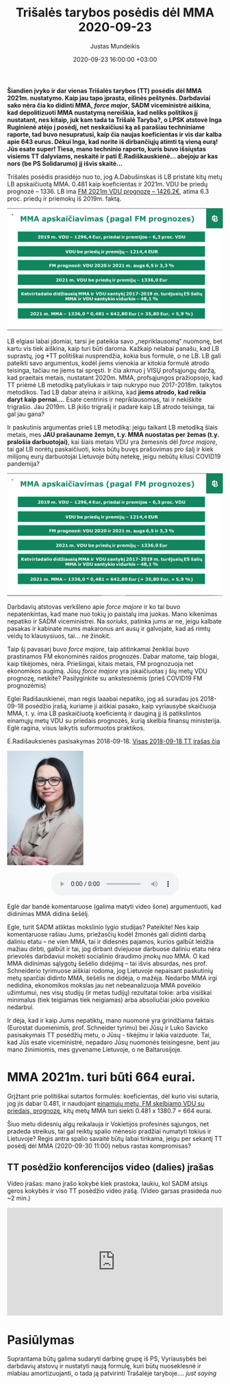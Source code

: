 ﻿---
title: Trišalės tarybos posėdis dėl MMA 2020-09-23
date: 2020-09-23 16:00:00 +03:00
author: Justas Mundeikis
layout: post
comments: true
citation: true
image:  /assets/2020/09/23/TT.png
thumbnail: /assets/2020/09/23/thumb.TT.png
categories:
  - MMA
tags:
  - MMA
  - Trišalė taryba
  - SADM
---
**Šiandien įvyko ir dar vienas Trišalės tarybos (TT) posėdis dėl MMA 2021m. nustatymo. Kaip jau tapo įprasta, eilinės peštynės. Darbdaviai sako nėra čia ko didinti MMA, *force major*, SADM viceministrė aiškina, kad depolitizuoti MMA nustatymą nereiškia, kad neliks politikos jį nustatant, nes kitaip, juk kam tada ta Trišalė Taryba?, o LPSK atstovė Inga Ruginienė atėjo į posėdį, net neskaičiusi ką aš parašiau techniniame raporte, tad buvo nesupratusi, kaip čia naujas koeficientas ir vis dar kalba apie 643 eurus. Dėkui Inga, kad norite iš dirbančiųjų atimti tą vieną eurą! Jūs esate super! Tiesa, mano techninio raporto, kuris buvo išsiųstas visiems TT dalyviams, neskaitė ir pati E.Radiškauskienė... abejoju ar kas nors (be PS Solidarumo) jį išvis skaitė...**<!--more-->

Trišalės posėdis prasidėjo nuo to, jog A.Dabušinskas iš LB pristatė kitų metų LB apskaičiuotą MMA. 0.481 kaip koeficientas ir 2021m. VDU be priedų prognozė – 1336. LB ima [FM 2021m VDU prognozę – 1426.2€](https://finmin.lrv.lt/lt/aktualus-valstybes-finansu-duomenys/ekonomines-raidos-scenarijus), atima 6.3 proc. priedų ir priemokų iš 2019m. faktą.

![](/assets/2020/09/23/LB.png)

LB elgiasi labai įdomiai, tarsi jie pateikia savo „nepriklausomą“ nuomonę, bet kartu vis tiek aiškina, kaip turi būti daroma. Kažkaip nelabai panašu, kad LB suprastų, jog *TT politiškai nusprendžia, kokia bus formulė, o ne LB. LB gali pateikti savo argumentus, kodėl jiems vienokia ar kitokia formulė atrodo teisinga, tačiau ne jiems tai spręsti. Ir čia akmuo į VISŲ profsąjungų daržą, kad praeitais metais, nustatant 2020m. MMA, profsąjungos pražiopsojo, kad TT priėmė LB metodiką patyliukais ir taip nukrypo nuo 2017-2018m. taikytos metodikos. Tad LB dabar ateina ir aiškina, kad **jiems atrodo, kad reikia daryt kaip pernai...**. Esate centrinis ir nepriklausomas, tai ir nekiškite trigrašio. Jau 2019m. LB įkišo trigrašį ir padarė kaip LB atrodo teisinga, tai gal jau gana?

Ir paskutinis argumentas prieš LB metodiką: jeigu taikant LB metodiką šiais metais, mes **JAU prašauname žemyn, t.y. MMA nuostatas per žemas (t.y. pralošia darbuotojai)**, kai šiais metais VDU yra žemesnis dėl *force majore*, tai gal LB norėtų paskaičiuoti, koks būtų buvęs prašovimas pro šalį ir kiek milijonų eurų darbuotojai Lietuvoje būtų netekę, jeigu nebūtų kilusi COVID19 pandemija?

![](/assets/2020/09/23/LB.png)

Darbdavių atstovas verkšleno apie *force majore* ir ko tai buvo nepatenkintas, kad mane nuo tokių jo paistalų ima juokas. Mano kikenimas nepatiko ir SADM viceministrei. Na *soriuks*, patinka jums ar ne, jeigu kalbate pasakas ir kabinate mums makaronus ant ausų ir galvojate, kad aš rimtų veidų to klausysiuos, tai… ne žinokit.

Taip šį pavasarį buvo *force majore*, taip atitinkamai ženkliai buvo prastinamos FM ekonominės raidos prognozės. Dabar matome, taip blogai, kaip tikėjomės, nėra. Priešingai, kitais metais, FM prognozuoja net ekonomikos augimą.  Jūsų *force majore* yra įskaičiuotas į šių metų VDU prognozę, netikite? Pasilyginkite su ankstesnėmis (prieš COVID19 FM prognozėmis)

Eglei Radišauskienei, man regis laaabai nepatiko, jog aš suradau jos 2018-09-18 posėdžio įrašą, kuriame ji aiškiai pasako, kaip vyriausybė skaičiuoja MMA, t. y. ima LB paskaičiuotą koeficientą ir dauginą jį iš patikslintos einamųjų metų VDU su priedais prognozės, kurią skelbia finansų ministerija. Eglė ragina, visus laikytis suformuotos praktikos.

E.Radišauksienės pasisakymas 2018-09-18. [Visas 2018-09-18 TT įrašas čia](https://www.youtube.com/watch?v=UkaerLqbSp0)

![](/assets/2020/09/23/radi.jpeg)

<center>
<audio controls>
  <source src="/assets/2020/09/23/e_rad_išaikinimas_del_mma.mp3" type="audio/mpeg">
</audio>
</center>

Eglė dar bandė komentaruose (galima matyti video šone) argumentuoti, kad didinimas MMA didina šešėlį.

Egle, turit SADM atliktas mokslinio lygio studijas? Pateikite! Nes kaip komentaruose rašiau Jums, priežasčių kodėl žmonės gali didinti darbą daliniu etatu – ne vien MMA, tai ir didesnės pajamos, kurios galbūt leidžia mažiau dirbti, galbūt ir tai, jog dirbant dviejuose darbuose daliniu etatu nėra prievolės darbdaviui mokėti socialinio draudimo įmokų nuo MMA.
O kad MMA didinimas sąlygotų šešėlio didėjimą – tai išvis absurdas, nes prof. Schneiderio tyrimuose aiškiai rodoma, jog Lietuvoje nepaisant paskutinių metų sparčiai didinto MMA, šešėlis ne didėja, o mažėja. Nedarbo MMA irgi nedidina, ekonomikos mokslas jau net nebeanalizuoja MMA poveikio užimtumui, nes visų studijų (ir metas tudijų) rezultatai tokie: arba visiškai minimalus (tiek teigiamas tiek neigiamas) arba absoliučiai jokio poveikio nedarbui.

Ir dėja, kad ir kaip Jums nepatiktų, mano nuomonė yra grindžiama faktais (Eurostat duomenimis, prof. Schneider tyrimu) bei Jūsų ir Luko Savicko pasisakymais TT posėdžių metu, o Jūsų - tikėjimu ir lakia vaizduote. Tai, kad Jūs esate viceministrė, nepadaro Jūsų nuomonės teisingesne, bent jau mano žinimiomis, mes gyvename Lietuvoje, o ne Baltarusijoje.

# MMA 2021m. turi būti 664 eurai.

Grįžtant prie politiškai sutartos formulės: koeficientas, dėl kurio visi sutaria, jog jis dabar 0.481, ir naudojant [einamųjų metų, FM skelbiamo VDU su priedais, prognozę](https://finmin.lrv.lt/lt/aktualus-valstybes-finansu-duomenys/ekonomines-raidos-scenarijus), kitų metų MMA turi siekti 0.481 x 1380.7 = 664 eurai.

Šiuo metu didesnių algų reikalauja ir Vokietijos profesinės sąjungos, net pradeda streikus, tai gal reiktų spalio mėnesio pradžiai numatyti tokius ir Lietuvoje? Regis antra spalio savaitė būtų labai tinkama, jeigu per sekantį TT posėdį dėl MMA (2020-09-30 11:00) nebus rastas kompromisas?

## TT posėdžio konferencijos video (dalies) įrašas

Video įrašas: mano įrašo kokybė kiek prastoka, laukiu, kol SADM atsiųs geros kokybės ir viso TT posėdžio video įrašą. (Video garsas prasideda nuo ~2 min.)

<div style="position: relative; overflow: hidden; padding-top: 50%;"><iframe style="position: absolute; top: 0;left: 0; width: 100%; height: 100%;border: 0;" src="https://www.youtube.com/embed/qW3Ytmma56Y" frameborder='0' scrolling='no' allowfullscreen></iframe></div>

# Pasiūlymas

Suprantama būtų galima sudaryti darbinę grupę iš PS, Vyriausybės bei darbdavių atstovų ir nustatyti naują formulę, kuri būtų nuoseklesnė ir mlabiau amortizuojanti, o tada ją patvirinti Trašalėje taryboje.... *just saying*
